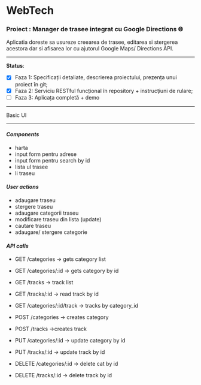 
# WebTech
### Proiect : Manager de trasee integrat cu Google Directions :globe_with_meridians:

  Aplicatia doreste sa usureze creearea de trasee, editarea si stergerea acestora dar si afisarea lor cu ajutorul Google Maps/ Directions API. 
  
---
**Status**:
- [x] Faza 1: Specificații detaliate, descrierea proiectului, prezența unui proiect în git;
- [x] Faza 2: Serviciu RESTful funcțional în repository +  instrucţiuni de rulare;
- [ ] Faza 3: Aplicața completă + demo

---
Basic UI 

---
#### *Components*
 - harta
 - input form pentru adrese
 - input form pentru search by id
 - lista ul trasee 
 - li traseu 

#### *User actions*
  - adaugare traseu
  - stergere traseu
  - adaugare categorii traseu
  - modificare traseu din lista (update)
  - cautare traseu 
  - adaugare/ stergere categorie

#### *API calls*
 
  - GET /categories -> gets category list
  - GET /categories/:id -> gets category by id
  - GET /tracks -> track list
  - GET /tracks/:id -> read track by id
  - GET /categories/:id/track -> tracks by category_id

  
  - POST /categories -> creates category
  - POST /tracks ->creates track
  
  - PUT /categories/:id -> update category by id
  - PUT /tracks/:id -> update track by id
  
  - DELETE /categories/:id -> delete cat by id
  - DELETE /tracks/:id -> delete track by id
  
